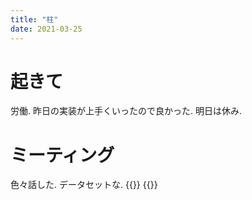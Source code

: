 ```yaml
---
title: "柱"
date: 2021-03-25
---
```


# 起きて
労働. 昨日の実装が上手くいったので良かった. 明日は休み.

# ミーティング
色々話した. データセットな.
{{<tweet user="dango_bot" id="1375019455588147201">}}
{{<tweet user="dango_bot" id="1374670071620980737">}}